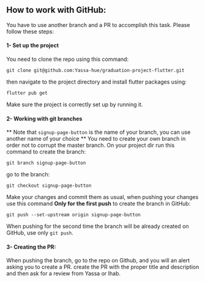 ## How to work with GitHub:
You have to use another branch and a PR to accomplish this task. Please follow these steps:
#### 1- Set up the project
You need to clone the repo using this command:
```
git clone git@github.com:Yassa-hue/graduation-project-flutter.git
```
then navigate to the project directory and install flutter packages using:
```
flutter pub get
```
Make sure the project is correctly set up by running it.

#### 2- Working with git branches
** Note that `signup-page-button` is the name of your branch, you can use another name of your choice ** 
You need to create your own branch in order not to corrupt the master branch. On your project dir run this command to create the branch:
```
git branch signup-page-button 
```
go to the branch:
```
git checkout signup-page-button 
```

Make your changes and commit them as usual, when pushing your changes use this command **Only for the first push** to create the branch in GitHub:
```
git push --set-upstream origin signup-page-button
```
When pushing for the second time the branch will be already created on  GitHub, use only `git push`.

#### 3- Creating the PR:
When pushing the branch, go to the repo on Github, and you will an alert asking you to create a PR. create the PR with the proper title and description and then ask for a review from Yassa or Ihab.

